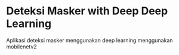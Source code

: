 # Deteksi Masker with Deep Deep Learning

Aplikasi deteksi masker menggunakan deep learning menggunakan mobilenetv2
